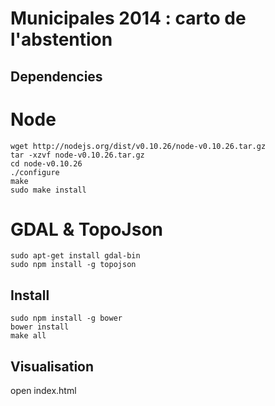 Municipales 2014 : carto de l'abstention
===============

## Dependencies
# Node
```
wget http://nodejs.org/dist/v0.10.26/node-v0.10.26.tar.gz
tar -xzvf node-v0.10.26.tar.gz
cd node-v0.10.26
./configure
make
sudo make install
```
# GDAL & TopoJson
```
sudo apt-get install gdal-bin
sudo npm install -g topojson
```

## Install
```
sudo npm install -g bower
bower install
make all
```

## Visualisation
open index.html
